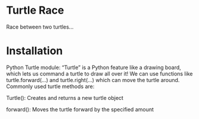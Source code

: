 # Turtle Race

Race between two turtles...

# Installation 

Python Turtle module:
“Turtle” is a Python feature like a drawing board, which lets us command a turtle to draw all over it! We can use functions like turtle.forward(…) and turtle.right(…) which can move the turtle around. Commonly used turtle methods are:

Turtle(): Creates and returns a new turtle object 

forward(): Moves the turtle forward by the specified amount